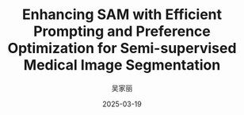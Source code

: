 ---
layout: post
title: "Enhancing SAM with Efficient Prompting and Preference Optimization for Semi-supervised Medical Image Segmentation"
date: 2025-03-19
author: "吴家丽"
paper_url: "https://arxiv.org/abs/2503.04639"
---
